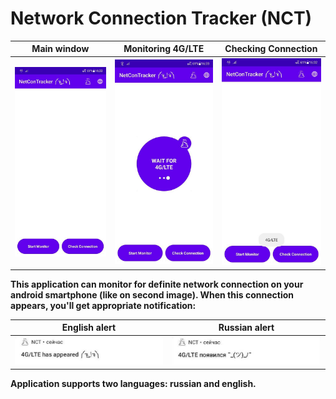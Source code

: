 # Network Connection Tracker (NCT)
|                  Main window                   |              Monitoring 4G/LTE             |                 Checking Connection                 |
|:----------------------------------------------:|:------------------------------------------:|:---------------------------------------------------:|
| <img src="images/main_window.jpg" width="250"> | <img src="images/monitor.jpg" width="250"> | <img src="images/check_connection.jpg" width="250"> |

**This application can monitor for definite network connection on your android smartphone (like on second image). When this connection appears, you'll get appropriate notification:**

|                  English alert                   |                   Russian alert                   |
|:------------------------------------------------:|:-------------------------------------------------:|
| <img src="images/english_alert.jpg" width="392"> | <img src="images/russian_alert.jpg" width="392">  |

**Application supports two languages: russian and english.**
